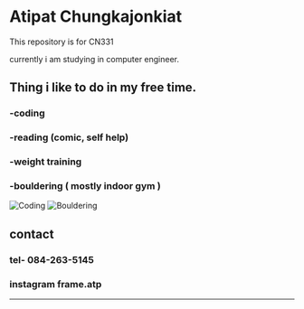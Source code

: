 # Atipat Chungkajonkiat

This repository is for CN331

currently i am studying in computer engineer.

## Thing i like to do in my free time.

### -coding

### -reading (comic, self help)

### -weight training

### -bouldering ( mostly indoor gym )

![Coding](https://media.giphy.com/media/qgQUggAC3Pfv687qPC/giphy.gif) ![Bouldering](https://media.discordapp.net/attachments/533284317200252939/1408550686764957746/IMG_6337.jpg?ex=68aa268d&is=68a8d50d&hm=7d663928da90c0c0b3b7294a60e0c88153d24d0a276ee196864566738b0c3884&=&format=webp&width=544&height=967)

## contact

### tel- 084-263-5145

### instagram frame.atp

---
